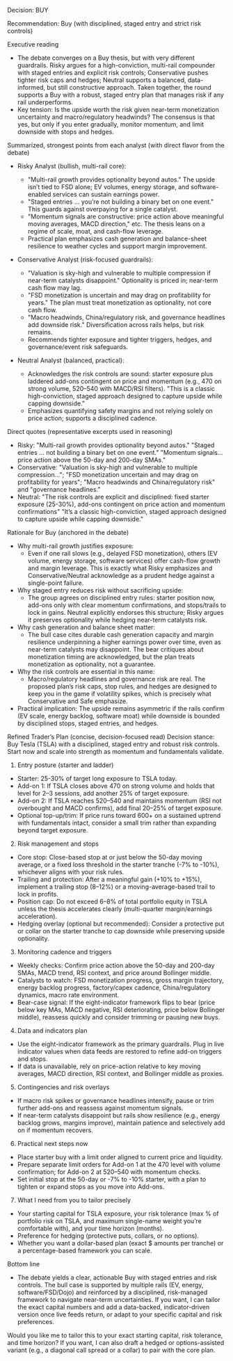 Decision: BUY

Recommendation: Buy (with disciplined, staged entry and strict risk controls)

Executive reading
- The debate converges on a Buy thesis, but with very different guardrails. Risky argues for a high-conviction, multi-rail compounder with staged entries and explicit risk controls; Conservative pushes tighter risk caps and hedges; Neutral supports a balanced, data-informed, but still constructive approach. Taken together, the round supports a Buy with a robust, staged entry plan that manages risk if any rail underperforms.
- Key tension: Is the upside worth the risk given near-term monetization uncertainty and macro/regulatory headwinds? The consensus is that yes, but only if you enter gradually, monitor momentum, and limit downside with stops and hedges.

Summarized, strongest points from each analyst (with direct flavor from the debate)

- Risky Analyst (bullish, multi-rail core):
  - "Multi-rail growth provides optionality beyond autos." The upside isn’t tied to FSD alone; EV volumes, energy storage, and software-enabled services can sustain earnings power.
  - "Staged entries … you’re not building a binary bet on one event." This guards against overpaying for a single catalyst.
  - "Momentum signals are constructive: price action above meaningful moving averages, MACD direction," etc. The thesis leans on a regime of scale, moat, and cash-flow leverage.
  - Practical plan emphasizes cash generation and balance-sheet resilience to weather cycles and support margin improvement.

- Conservative Analyst (risk-focused guardrails):
  - "Valuation is sky-high and vulnerable to multiple compression if near-term catalysts disappoint." Optionality is priced in; near-term cash flow may lag.
  - "FSD monetization is uncertain and may drag on profitability for years." The plan must treat monetization as optionality, not core cash flow.
  - "Macro headwinds, China/regulatory risk, and governance headlines add downside risk." Diversification across rails helps, but risk remains.
  - Recommends tighter exposure and tighter triggers, hedges, and governance/event risk safeguards.

- Neutral Analyst (balanced, practical):
  - Acknowledges the risk controls are sound: starter exposure plus laddered add-ons contingent on price and momentum (e.g., 470 on strong volume, 520–540 with MACD/RSI filters).
  "This is a classic high-conviction, staged approach designed to capture upside while capping downside."
  - Emphasizes quantifying safety margins and not relying solely on price action; supports a disciplined cadence.

Direct quotes (representative excerpts used in reasoning)
- Risky: "Multi-rail growth provides optionality beyond autos." "Staged entries … not building a binary bet on one event." "Momentum signals… price action above the 50-day and 200-day SMAs."
- Conservative: "Valuation is sky-high and vulnerable to multiple compression…"; "FSD monetization uncertain and may drag on profitability for years"; "Macro headwinds and China/regulatory risk" and "governance headlines."
- Neutral: "The risk controls are explicit and disciplined: fixed starter exposure (25-30%), add-ons contingent on price action and momentum confirmations" "It’s a classic high-conviction, staged approach designed to capture upside while capping downside."

Rationale for Buy (anchored in the debate)
- Why multi-rail growth justifies exposure:
  - Even if one rail slows (e.g., delayed FSD monetization), others (EV volume, energy storage, software services) offer cash-flow growth and margin leverage. This is exactly what Risky emphasizes and Conservative/Neutral acknowledge as a prudent hedge against a single-point failure.
- Why staged entry reduces risk without sacrificing upside:
  - The group agrees on disciplined entry rules: starter position now, add-ons only with clear momentum confirmations, and stops/trails to lock in gains. Neutral explicitly endorses this structure; Risky argues it preserves optionality while hedging near-term catalysts risk.
- Why cash generation and balance sheet matter:
  - The bull case cites durable cash generation capacity and margin resilience underpinning a higher earnings power over time, even as near-term catalysts may disappoint. The bear critiques about monetization timing are acknowledged, but the plan treats monetization as optionality, not a guarantee.
- Why the risk controls are essential in this name:
  - Macro/regulatory headlines and governance risk are real. The proposed plan’s risk caps, stop rules, and hedges are designed to keep you in the game if volatility spikes, which is precisely what Conservative and Safe emphasize.
- Practical implication: The upside remains asymmetric if the rails confirm (EV scale, energy backlog, software moat) while downside is bounded by disciplined stops, staged entries, and hedges.

Refined Trader’s Plan (concise, decision-focused read)
Decision stance: Buy Tesla (TSLA) with a disciplined, staged entry and robust risk controls. Start now and scale into strength as momentum and fundamentals validate.

1) Entry posture (starter and ladder)
- Starter: 25-30% of target long exposure to TSLA today.
- Add-on 1: If TSLA closes above 470 on strong volume and holds that level for 2–3 sessions, add another 25% of target exposure.
- Add-on 2: If TSLA reaches 520–540 and maintains momentum (RSI not overbought and MACD confirms), add final 20–25% of target exposure.
- Optional top-up/trim: If price runs toward 600+ on a sustained uptrend with fundamentals intact, consider a small trim rather than expanding beyond target exposure.

2) Risk management and stops
- Core stop: Close-based stop at or just below the 50-day moving average, or a fixed loss threshold in the starter tranche (-7% to -10%), whichever aligns with your risk rules.
- Trailing and protection: After a meaningful gain (+10% to +15%), implement a trailing stop (8–12%) or a moving-average-based trail to lock in profits.
- Position cap: Do not exceed 6–8% of total portfolio equity in TSLA unless the thesis accelerates clearly (multi-quarter margin/earnings acceleration).
- Hedging overlay (optional but recommended): Consider a protective put or collar on the starter tranche to cap downside while preserving upside optionality.

3) Monitoring cadence and triggers
- Weekly checks: Confirm price action above the 50-day and 200-day SMAs, MACD trend, RSI context, and price around Bollinger middle.
- Catalysts to watch: FSD monetization progress, gross margin trajectory, energy backlog progress, factory/capex cadence, China/regulatory dynamics, macro rate environment.
- Bear-case signal: If the eight-indicator framework flips to bear (price below key MAs, MACD negative, RSI deteriorating, price below Bollinger middle), reassess quickly and consider trimming or pausing new buys.

4) Data and indicators plan
- Use the eight-indicator framework as the primary guardrails. Plug in live indicator values when data feeds are restored to refine add-on triggers and stops.
- If data is unavailable, rely on price-action relative to key moving averages, MACD direction, RSI context, and Bollinger middle as proxies.

5) Contingencies and risk overlays
- If macro risk spikes or governance headlines intensify, pause or trim further add-ons and reassess against momentum signals.
- If near-term catalysts disappoint but rails show resilience (e.g., energy backlog grows, margins improve), maintain patience and selectively add on if momentum recovers.

6) Practical next steps now
- Place starter buy with a limit order aligned to current price and liquidity.
- Prepare separate limit orders for Add-on 1 at the 470 level with volume confirmation; for Add-on 2 at 520–540 with momentum checks.
- Set initial stop at the 50-day or -7% to -10% starter, with a plan to tighten or expand stops as you move into Add-ons.

7) What I need from you to tailor precisely
- Your starting capital for TSLA exposure, your risk tolerance (max % of portfolio risk on TSLA, and maximum single-name weight you’re comfortable with), and your time horizon (months).
- Preference for hedging (protective puts, collars, or no options).
- Whether you want a dollar-based plan (exact $ amounts per tranche) or a percentage-based framework you can scale.

Bottom line
- The debate yields a clear, actionable Buy with staged entries and risk controls. The bull case is supported by multiple rails (EV, energy, software/FSD/Dojo) and reinforced by a disciplined, risk-managed framework to navigate near-term uncertainties. If you want, I can tailor the exact capital numbers and add a data-backed, indicator-driven version once live feeds return, or adapt to your specific capital and risk preferences.

Would you like me to tailor this to your exact starting capital, risk tolerance, and time horizon? If you want, I can also draft a hedged or options-assisted variant (e.g., a diagonal call spread or a collar) to pair with the core plan.